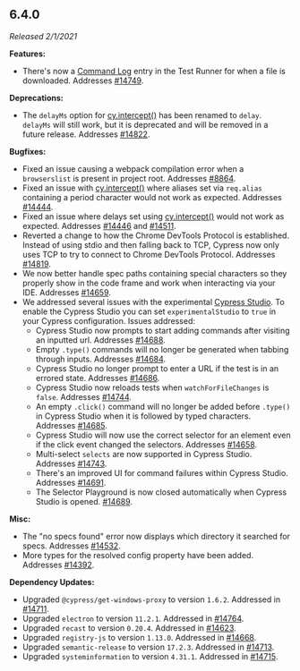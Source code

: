 ## 6.4.0

_Released 2/1/2021_

**Features:**

- There's now a [Command Log](/guides/core-concepts/test-runner#Command-Log) entry in the Test Runner for when a file is downloaded. Addresses [#14749](https://github.com/cypress-io/cypress/issues/14749).

**Deprecations:**

- The `delayMs` option for [cy.intercept()](/api/commands/intercept) has been renamed to `delay`. `delayMs` will still work, but it is deprecated and will be removed in a future release. Addresses [#14822](https://github.com/cypress-io/cypress/issues/14822).

**Bugfixes:**

- Fixed an issue causing a webpack compilation error when a `browserslist` is present in project root. Addresses [#8864](https://github.com/cypress-io/cypress/issues/8864).
- Fixed an issue with [cy.intercept()](/api/commands/intercept) where aliases set via `req.alias` containing a period character would not work as expected. Addresses [#14444](https://github.com/cypress-io/cypress/issues/14444).
- Fixed an issue where delays set using [cy.intercept()](/api/commands/intercept) would not work as expected. Addresses [#14446](https://github.com/cypress-io/cypress/issues/14446) and [#14511](https://github.com/cypress-io/cypress/issues/14511).
- Reverted a change to how the Chrome DevTools Protocol is established. Instead of using stdio and then falling back to TCP, Cypress now only uses TCP to try to connect to Chrome DevTools Protocol. Addresses [#14819](https://github.com/cypress-io/cypress/issues/14819).
- We now better handle spec paths containing special characters so they properly show in the code frame and work when interacting via your IDE. Addresses [#14659](https://github.com/cypress-io/cypress/issues/14659).
- We addressed several issues with the experimental [Cypress Studio](/guides/core-concepts/cypress-studio). To enable the Cypress Studio you can set `experimentalStudio` to `true` in your Cypress configuration. Issues addressed:
  - Cypress Studio now prompts to start adding commands after visiting an inputted url. Addresses [#14688](https://github.com/cypress-io/cypress/issues/14688).
  - Empty `.type()` commands will no longer be generated when tabbing through inputs. Addresses [#14684](https://github.com/cypress-io/cypress/issues/14684).
  - Cypress Studio no longer prompt to enter a URL if the test is in an errored state. Addresses [#14686](https://github.com/cypress-io/cypress/issues/14686).
  - Cypress Studio now reloads tests when `watchForFileChanges` is `false`. Addresses [#14744](https://github.com/cypress-io/cypress/issues/14744).
  - An empty `.click()` command will no longer be added before `.type()` in Cypress Studio when it is followed by typed characters. Addresses [#14685](https://github.com/cypress-io/cypress/issues/14685).
  - Cypress Studio will now use the correct selector for an element even if the click event changed the selectors. Addresses [#14658](https://github.com/cypress-io/cypress/issues/14658).
  - Multi-select `selects` are now supported in Cypress Studio. Addresses [#14743](https://github.com/cypress-io/cypress/issues/14743).
  - There's an improved UI for command failures within Cypress Studio. Addresses [#14691](https://github.com/cypress-io/cypress/issues/14691).
  - The Selector Playground is now closed automatically when Cypress Studio is opened. [#14689](https://github.com/cypress-io/cypress/issues/14689).

**Misc:**

- The "no specs found" error now displays which directory it searched for specs. Addresses [#14532](https://github.com/cypress-io/cypress/issues/14532).
- More types for the resolved config property have been added. Addresses [#14392](https://github.com/cypress-io/cypress/issues/14392).

**Dependency Updates:**

- Upgraded `@cypress/get-windows-proxy` to version `1.6.2`. Addressed in [#14711](https://github.com/cypress-io/cypress/issues/14711).
- Upgraded `electron` to version `11.2.1`. Addressed in [#14764](https://github.com/cypress-io/cypress/issues/14764).
- Upgraded `recast` to version `0.20.4`. Addressed in [#14623](https://github.com/cypress-io/cypress/issues/14623).
- Upgraded `registry-js` to version `1.13.0`. Addressed in [#14668](https://github.com/cypress-io/cypress/issues/14668).
- Upgraded `semantic-release` to version `17.2.3`. Addressed in [#14713](https://github.com/cypress-io/cypress/issues/14713).
- Upgraded `systeminformation` to version `4.31.1`. Addressed in [#14715](https://github.com/cypress-io/cypress/issues/14715).
